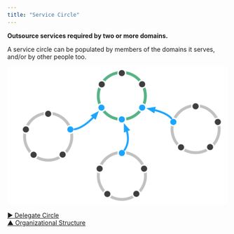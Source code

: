 ```yaml
---
title: "Service Circle"
---
```



**Outsource services required by two or more domains.**

A service circle can be populated by members of the domains it serves, and/or by other people too.

![Service Circle](img/structural-patterns/service-circle.png)


[&#9654; Delegate Circle](delegate-circle.html)<br/>[&#9650; Organizational Structure](organizational-structure.html)

